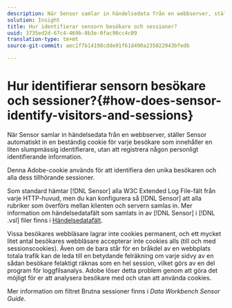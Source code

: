 ```yaml
---
description: När Sensor samlar in händelsedata från en webbserver, ställer Sensor automatiskt in en beständig cookie för varje besökare som innehåller en liten slumpmässig identifierare, utan att registrera någon personligt identifierande information.
solution: Insight
title: Hur identifierar sensorn besökare och sessioner?
uuid: 3735ed2d-67c4-469b-8b3e-0fac90cc4c09
translation-type: tm+mt
source-git-commit: aec1f7b14198cdde91f61d490a235022943bfedb

---
```



# Hur identifierar sensorn besökare och sessioner?{#how-does-sensor-identify-visitors-and-sessions}

När Sensor samlar in händelsedata från en webbserver, ställer Sensor automatiskt in en beständig cookie för varje besökare som innehåller en liten slumpmässig identifierare, utan att registrera någon personligt identifierande information.

Denna Adobe-cookie används för att identifiera den unika besökaren och alla dess tillhörande sessioner.

Som standard hämtar [!DNL Sensor] alla W3C Extended Log File-fält från varje HTTP-huvud, men du kan konfigurera så [!DNL Sensor] att alla rubriker som överförs mellan klienten och servern samlas in. Mer information om händelsedatafält som samlats in av [!DNL Sensor] i [!DNL .vsl] filer finns i [Händelsedatafält](../../home/c-snsr-ovrvw/c-evnt-data-rcd-flds/c-evnt-data-rcd-flds.md#concept-ed2a8797cb5b4995b55ffd50a9f12a44).

Vissa besökares webbläsare lagrar inte cookies permanent, och ett mycket litet antal besökares webbläsare accepterar inte cookies alls (till och med sessionscookies). Även om de bara står för en bråkdel av en webbplats totala trafik kan de leda till en betydande felräkning om varje sidvy av en sådan besökare felaktigt räknas som en hel session, vilket görs av en del program för loggfilsanalys. Adobe löser detta problem genom att göra det möjligt för er att analysera besökare med och utan att använda cookies.

Mer information om filtret Brutna sessioner finns i *Data Workbench Sensor Guide*.
